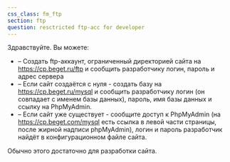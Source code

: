 ```yaml
---
css_class: fm_ftp
section: ftp
question: resctricted ftp-acc for developer
---
```

Здравствуйте. Вы можете:

 - &ndash; Создать ftp-аккаунт, ограниченный директорией сайта на https://cp.beget.ru/ftp и сообщить разработчику логин, пароль и адрес сервера
 - &ndash; Если сайт создаётся с нуля - создать базу на https://cp.beget.ru/mysql и сообщить разработчику логин (он совпадает с именем базы данных), пароль, имя базы данных и ссылку на PhpMyAdmin.
 - &ndash; Если сайт уже существует - сообщите доступ к PhpMyAdmin (на https://cp.beget.com/mysql есть ссылка в левой части страницы, после жирной надписи phpMyAdmin), логин и пароль разработчик найдёт в конфигурационном файле сайта.

Обычно этого достаточно для разработки сайта.